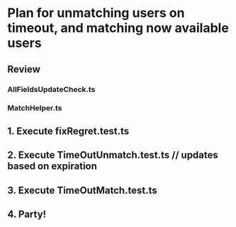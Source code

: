 # Plan for unmatching users on timeout, and matching now available users

## Review 
### AllFieldsUpdateCheck.ts
### MatchHelper.ts

## 1. Execute fixRegret.test.ts
## 2. Execute TimeOutUnmatch.test.ts    // updates based on expiration
## 3. Execute TimeOutMatch.test.ts
## 4. Party!